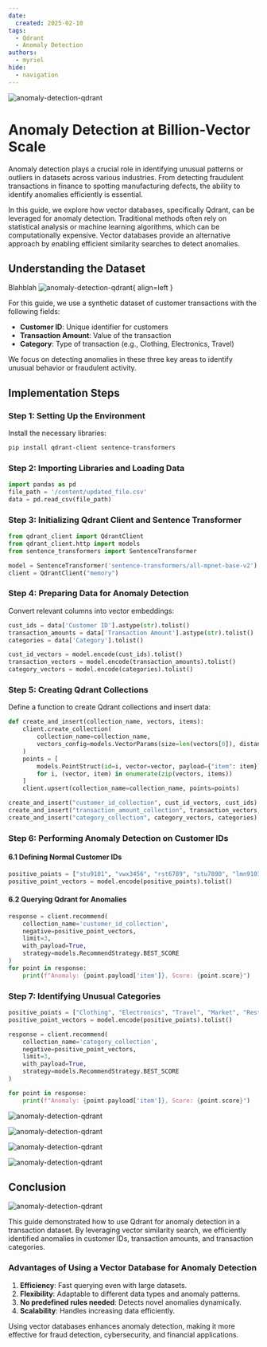 ```yaml
---
date:
  created: 2025-02-10
tags:
  - Qdrant
  - Anomaly Detection
authors:
  - myriel
hide:
  - navigation
---
```

![anomaly-detection-qdrant](/img/anomaly-detection-qdrant/social.png)

# Anomaly Detection at Billion-Vector Scale

Anomaly detection plays a crucial role in identifying unusual patterns or outliers in datasets across various industries. From detecting fraudulent transactions in finance to spotting manufacturing defects, the ability to identify anomalies efficiently is essential.

In this guide, we explore how vector databases, specifically Qdrant, can be leveraged for anomaly detection. Traditional methods often rely on statistical analysis or machine learning algorithms, which can be computationally expensive. Vector databases provide an alternative approach by enabling efficient similarity searches to detect anomalies.

## Understanding the Dataset

Blahblah
![anomaly-detection-qdrant](/img/anomaly-detection-qdrant/image1.png){ align=left }

For this guide, we use a synthetic dataset of customer transactions with the following fields:

- **Customer ID**: Unique identifier for customers
- **Transaction Amount**: Value of the transaction
- **Category**: Type of transaction (e.g., Clothing, Electronics, Travel)

We focus on detecting anomalies in these three key areas to identify unusual behavior or fraudulent activity.

## Implementation Steps

### Step 1: Setting Up the Environment

Install the necessary libraries:
```bash
pip install qdrant-client sentence-transformers
```

### Step 2: Importing Libraries and Loading Data

```python
import pandas as pd
file_path = '/content/updated_file.csv'
data = pd.read_csv(file_path)
```

### Step 3: Initializing Qdrant Client and Sentence Transformer

```python
from qdrant_client import QdrantClient
from qdrant_client.http import models
from sentence_transformers import SentenceTransformer

model = SentenceTransformer('sentence-transformers/all-mpnet-base-v2')
client = QdrantClient("memory")
```

### Step 4: Preparing Data for Anomaly Detection

Convert relevant columns into vector embeddings:

```python
cust_ids = data['Customer ID'].astype(str).tolist()
transaction_amounts = data['Transaction Amount'].astype(str).tolist()
categories = data['Category'].tolist()

cust_id_vectors = model.encode(cust_ids).tolist()
transaction_vectors = model.encode(transaction_amounts).tolist()
category_vectors = model.encode(categories).tolist()
```

### Step 5: Creating Qdrant Collections

Define a function to create Qdrant collections and insert data:

```python
def create_and_insert(collection_name, vectors, items):
    client.create_collection(
        collection_name=collection_name,
        vectors_config=models.VectorParams(size=len(vectors[0]), distance=models.Distance.COSINE)
    )
    points = [
        models.PointStruct(id=i, vector=vector, payload={"item": item})
        for i, (vector, item) in enumerate(zip(vectors, items))
    ]
    client.upsert(collection_name=collection_name, points=points)

create_and_insert("customer_id_collection", cust_id_vectors, cust_ids)
create_and_insert("transaction_amount_collection", transaction_vectors, transaction_amounts)
create_and_insert("category_collection", category_vectors, categories)
```

### Step 6: Performing Anomaly Detection on Customer IDs

#### 6.1 Defining Normal Customer IDs

```python
positive_points = ["stu9101", "vwx3456", "rst6789", "stu7890", "lmn9101"]
positive_point_vectors = model.encode(positive_points).tolist()
```

#### 6.2 Querying Qdrant for Anomalies

```python
response = client.recommend(
    collection_name='customer_id_collection',
    negative=positive_point_vectors,
    limit=3,
    with_payload=True,
    strategy=models.RecommendStrategy.BEST_SCORE
)
for point in response:
    print(f"Anomaly: {point.payload['item']}, Score: {point.score}")
```

### Step 7: Identifying Unusual Categories

```python
positive_points = ["Clothing", "Electronics", "Travel", "Market", "Restaurant"]
positive_point_vectors = model.encode(positive_points).tolist()

response = client.recommend(
    collection_name='category_collection',
    negative=positive_point_vectors,
    limit=3,
    with_payload=True,
    strategy=models.RecommendStrategy.BEST_SCORE
)

for point in response:
    print(f"Anomaly: {point.payload['item']}, Score: {point.score}")
```

![anomaly-detection-qdrant](/img/anomaly-detection-qdrant/image2.png)

![anomaly-detection-qdrant](/img/anomaly-detection-qdrant/image3.png)

![anomaly-detection-qdrant](/img/anomaly-detection-qdrant/image4.png)

![anomaly-detection-qdrant](/img/anomaly-detection-qdrant/image5.png)


## Conclusion
![anomaly-detection-qdrant](/img/anomaly-detection-qdrant/image6.png)

This guide demonstrated how to use Qdrant for anomaly detection in a transaction dataset. By leveraging vector similarity search, we efficiently identified anomalies in customer IDs, transaction amounts, and transaction categories.

### Advantages of Using a Vector Database for Anomaly Detection
1. **Efficiency**: Fast querying even with large datasets.
2. **Flexibility**: Adaptable to different data types and anomaly patterns.
3. **No predefined rules needed**: Detects novel anomalies dynamically.
4. **Scalability**: Handles increasing data efficiently.

Using vector databases enhances anomaly detection, making it more effective for fraud detection, cybersecurity, and financial applications.

